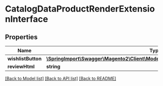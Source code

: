 # CatalogDataProductRenderExtensionInterface

## Properties
Name | Type | Description | Notes
------------ | ------------- | ------------- | -------------
**wishlistButton** | [**\SpringImport\Swagger\Magento2\Client\Model\CatalogDataProductRenderButtonInterface**](CatalogDataProductRenderButtonInterface.md) |  | [optional] 
**reviewHtml** | **string** |  | [optional] 

[[Back to Model list]](../README.md#documentation-for-models) [[Back to API list]](../README.md#documentation-for-api-endpoints) [[Back to README]](../README.md)


